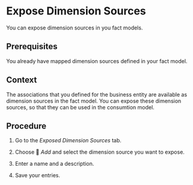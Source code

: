 <!-- loio1326689e5ba44327af749c1e95176195 -->

<link rel="stylesheet" type="text/css" href="../css/sap-icons.css"/>

# Expose Dimension Sources

You can expose dimension sources in you fact models.



<a name="loio1326689e5ba44327af749c1e95176195__prereq_jcq_4xb_hmb"/>

## Prerequisites

You already have mapped dimension sources defined in your fact model.



## Context

The associations that you defined for the business entity are available as dimension sources in the fact model. You can expose these dimension sources, so that they can be used in the consumtion model.



## Procedure

1.  Go to the *Exposed Dimension Sources* tab.

2.  Choose <span class="FPA-icons"></span> *Add* and select the dimension source you want to expose.

3.  Enter a name and a description.

4.  Save your entries.


